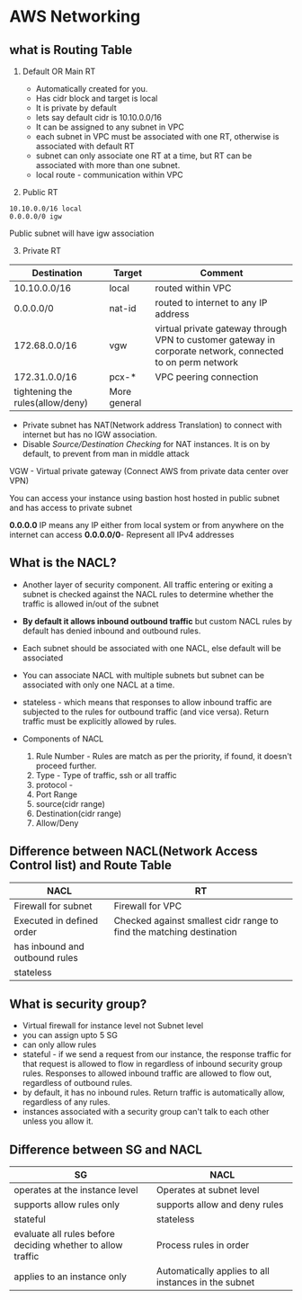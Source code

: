 # AWS Networking

## what is Routing Table

1. Default OR Main RT
    - Automatically created for you.
    - Has cidr block and target is local
    - It is private by default
    - lets say default cidr is 10.10.0.0/16
    - It can be assigned to any subnet in VPC
    - each subnet in VPC must be associated with one RT, otherwise is associated with default RT
    - subnet can only associate one RT at a time, but RT can be associated with more than one subnet.
    - local route - communication within VPC

2. Public RT
  ```
  10.10.0.0/16 local
  0.0.0.0/0 igw
  ```
Public subnet will have igw association

3. Private RT

|Destination|Target|Comment|
|---|---|---|
|10.10.0.0/16|local|routed within VPC|
|0.0.0.0/0|nat-id|routed to internet to any IP address|
|172.68.0.0/16|vgw|virtual private gateway through VPN to customer gateway in corporate network, connected to on perm network|
|172.31.0.0/16|pcx-*|VPC peering connection|
|tightening the rules(allow/deny)|More general||

  - Private subnet has NAT(Network address Translation) to connect with internet but has no IGW association.
  - Disable *Source/Destination Checking* for NAT instances. It is on by default, to prevent from man in middle attack

VGW - Virtual private gateway (Connect AWS from private data center over VPN)



You can access your instance using bastion host hosted in public subnet and has access to private subnet

**0.0.0.0** IP means any IP either from local system or from anywhere on the internet can access
**0.0.0.0/0**- Represent all IPv4 addresses

## What is the NACL?
- Another layer of security component.  All traffic entering or exiting a subnet is checked against the NACL rules to determine whether the traffic is allowed in/out of the subnet
- **By default it allows inbound outbound traffic** but custom NACL rules by default has denied inbound and outbound rules.
- Each subnet should be associated with one NACL, else default will be associated
- You can associate NACL with multiple subnets but subnet can be associated with only one NACL at a time.
- stateless - which means that responses to allow inbound traffic are subjected to the rules for outbound traffic (and vice versa). Return traffic must be explicitly allowed by rules.

- Components of NACL
  1. Rule Number - Rules are match as per the priority, if found, it doesn't proceed further.
  2. Type - Type of traffic, ssh or all traffic
  3. protocol -
  4. Port Range
  5. source(cidr range)
  6. Destination(cidr range)
  7. Allow/Deny


## Difference between NACL(Network Access Control list) and Route Table
|NACL|RT|
|---|---|
|Firewall for subnet|Firewall for VPC|
|Executed in defined order|Checked against smallest cidr range to find the matching destination|
|has inbound and outbound rules||
|stateless||

## What is security group?
  - Virtual firewall for instance level not Subnet level
  - you can assign upto 5 SG
  - can only allow rules
  - stateful - if we send a request from our instance, the response traffic for that request is allowed to flow in regardless of inbound security group rules. Responses to allowed inbound traffic are allowed to flow out, regardless of outbound rules.
  - by default, it has no inbound rules. Return traffic is automatically allow, regardless of any rules.
  - instances associated with a security group can't talk to each other unless you allow it.

## Difference between SG and NACL
|SG|NACL|
|---|---|
|operates at the instance level|Operates at subnet level|
|supports allow rules only|supports allow and deny rules|
|stateful|stateless|
|evaluate all rules before deciding whether to allow traffic|Process rules in order|
|applies to an instance only|Automatically applies to all instances in the subnet|

